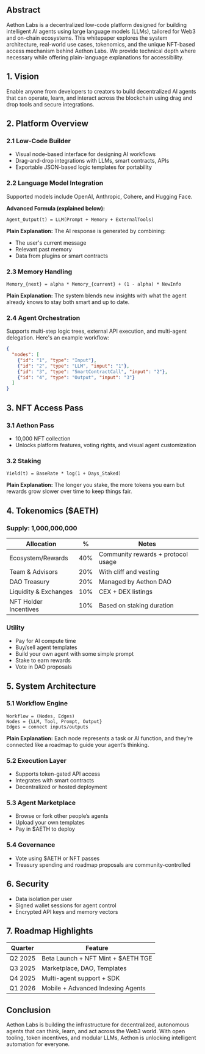 ## Abstract
Aethon Labs is a decentralized low-code platform designed for building intelligent AI agents using large language models (LLMs), tailored for Web3 and on-chain ecosystems. This whitepaper explores the system architecture, real-world use cases, tokenomics, and the unique NFT-based access mechanism behind Aethon Labs. We provide technical depth where necessary while offering plain-language explanations for accessibility.


## 1. Vision
Enable anyone from developers to creators to build decentralized AI agents that can operate, learn, and interact across the blockchain using drag and drop tools and secure integrations.


## 2. Platform Overview

### 2.1 Low-Code Builder
- Visual node-based interface for designing AI workflows
- Drag-and-drop integrations with LLMs, smart contracts, APIs
- Exportable JSON-based logic templates for portability

### 2.2 Language Model Integration
Supported models include OpenAI, Anthropic, Cohere, and Hugging Face.

**Advanced Formula (explained below):**
```
Agent_Output(t) = LLM(Prompt + Memory + ExternalTools)
```
**Plain Explanation:**
The AI response is generated by combining:
- The user's current message
- Relevant past memory
- Data from plugins or smart contracts

### 2.3 Memory Handling
```
Memory_{next} = alpha * Memory_{current} + (1 - alpha) * NewInfo
```
**Plain Explanation:**
The system blends new insights with what the agent already knows to stay both smart and up to date.

### 2.4 Agent Orchestration
Supports multi-step logic trees, external API execution, and multi-agent delegation. Here's an example workflow:
```json
{
  "nodes": [
    {"id": "1", "type": "Input"},
    {"id": "2", "type": "LLM", "input": "1"},
    {"id": "3", "type": "SmartContractCall", "input": "2"},
    {"id": "4", "type": "Output", "input": "3"}
  ]
}
```


## 3. NFT Access Pass

### 3.1 Aethon Pass
- 10,000 NFT collection
- Unlocks platform features, voting rights, and visual agent customization

### 3.2 Staking
```
Yield(t) = BaseRate * log(1 + Days_Staked)
```
**Plain Explanation:**
The longer you stake, the more tokens you earn but rewards grow slower over time to keep things fair.


## 4. Tokenomics ($AETH)

### Supply: 1,000,000,000

| Allocation            | %   | Notes                                 |
|-----------------------|-----|----------------------------------------|
| Ecosystem/Rewards     | 40% | Community rewards + protocol usage     |
| Team & Advisors       | 20% | With cliff and vesting                 |
| DAO Treasury          | 20% | Managed by Aethon DAO                  |
| Liquidity & Exchanges | 10% | CEX + DEX listings                     |
| NFT Holder Incentives | 10% | Based on staking duration              |

### Utility
- Pay for AI compute time
- Buy/sell agent templates
- Build your own agent with some simple prompt
- Stake to earn rewards
- Vote in DAO proposals


## 5. System Architecture

### 5.1 Workflow Engine
```
Workflow = (Nodes, Edges)
Nodes = {LLM, Tool, Prompt, Output}
Edges = connect inputs/outputs
```
**Plain Explanation:**
Each node represents a task or AI function, and they’re connected like a roadmap to guide your agent’s thinking.

### 5.2 Execution Layer
- Supports token-gated API access
- Integrates with smart contracts
- Decentralized or hosted deployment

### 5.3 Agent Marketplace
- Browse or fork other people’s agents
- Upload your own templates
- Pay in $AETH to deploy

### 5.4 Governance
- Vote using $AETH or NFT passes
- Treasury spending and roadmap proposals are community-controlled


## 6. Security
- Data isolation per user
- Signed wallet sessions for agent control
- Encrypted API keys and memory vectors


## 7. Roadmap Highlights

| Quarter | Feature                             |
|---------|--------------------------------------|
| Q2 2025 | Beta Launch + NFT Mint + $AETH TGE   |
| Q3 2025 | Marketplace, DAO, Templates          |
| Q4 2025 | Multi-agent support + SDK            |
| Q1 2026 | Mobile + Advanced Indexing Agents    |


## Conclusion
Aethon Labs is building the infrastructure for decentralized, autonomous agents that can think, learn, and act across the Web3 world. With open tooling, token incentives, and modular LLMs, Aethon is unlocking intelligent automation for everyone.
